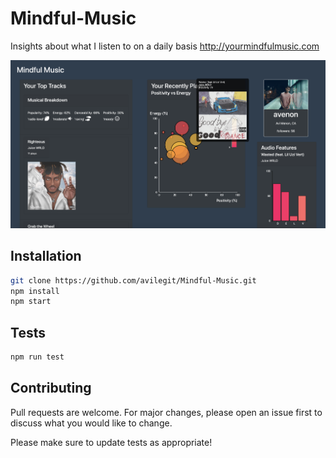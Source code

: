 # Mindful-Music
Insights about what I listen to on a daily basis
http://yourmindfulmusic.com


![preview image](preview.png)

## Installation 
```bash
git clone https://github.com/avilegit/Mindful-Music.git
npm install
npm start
```

## Tests 
```bash
npm run test
```

## Contributing
Pull requests are welcome. For major changes, please open an issue first to discuss what you would like to change.

Please make sure to update tests as appropriate!
